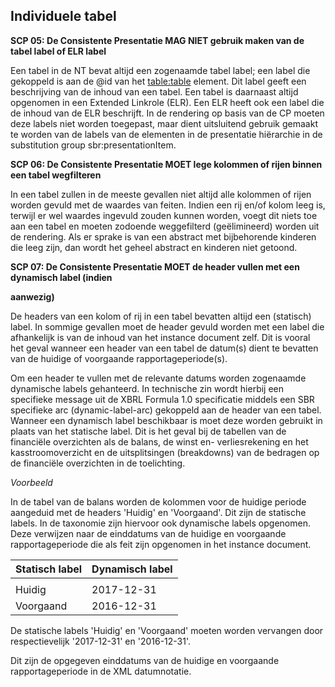 ## Individuele tabel
**SCP 05: De Consistente Presentatie MAG NIET gebruik maken van de tabel label of ELR label**

Een tabel in de NT bevat altijd een zogenaamde tabel label; een label die gekoppeld is aan de @id van het <table:table> element. Dit label geeft een beschrijving van de inhoud van een tabel. Een tabel is daarnaast altijd opgenomen in een Extended Linkrole (ELR). Een ELR heeft ook een label die de inhoud van de ELR beschrijft. In de rendering op basis van de CP moeten deze labels niet worden toegepast, maar dient uitsluitend gebruik gemaakt te worden van de labels van de elementen in de presentatie hiërarchie in de substitution group sbr:presentationItem.

**SCP 06: De Consistente Presentatie MOET lege kolommen of rijen binnen een tabel wegfilteren**

In een tabel zullen in de meeste gevallen niet altijd alle kolommen of rijen worden gevuld met de waardes van feiten. Indien een rij en/of kolom leeg is, terwijl er wel waardes ingevuld zouden kunnen worden, voegt dit niets toe aan een tabel en moeten zodoende weggefilterd (geëlimineerd) worden uit de rendering. Als er sprake is van een abstract met bijbehorende kinderen die leeg zijn, dan wordt het geheel abstract en kinderen niet getoond.

**SCP 07: De Consistente Presentatie MOET de header vullen met een dynamisch label (indien**

**aanwezig)**

De headers van een kolom of rij in een tabel bevatten altijd een (statisch) label. In sommige gevallen moet de header gevuld worden met een label die afhankelijk is van de inhoud van het instance document zelf. Dit is vooral het geval wanneer een header van een tabel de datum(s) dient te bevatten van de huidige of voorgaande rapportageperiode(s).

Om een header te vullen met de relevante datums worden zogenaamde dynamische labels gehanteerd. In technische zin wordt hierbij een specifieke message uit de XBRL Formula 1.0 specificatie middels een SBR specifieke arc (dynamic-label-arc) gekoppeld aan de header van een tabel. Wanneer een dynamisch label beschikbaar is moet deze worden gebruikt in plaats van het statische label. Dit is het geval bij de tabellen van de financiële overzichten als de balans, de winst en- verliesrekening en het kasstroomoverzicht en de uitsplitsingen (breakdowns) van de bedragen op de financiële overzichten in de toelichting.

_Voorbeeld_

In de tabel van de balans worden de kolommen voor de huidige periode aangeduid met de headers 'Huidig' en 'Voorgaand'. Dit zijn de statische labels. In de taxonomie zijn hiervoor ook dynamische labels opgenomen. Deze verwijzen naar de einddatums van de huidige en voorgaande rapportageperiode die als feit zijn opgenomen in het instance document.

|**Statisch label** |**Dynamisch label**|
|-------------------|-------------------|
|                   |                   |
|Huidig             |2017-12-31         |
|Voorgaand          |2016-12-31         |

De statische labels 'Huidig' en 'Voorgaand' moeten worden vervangen door respectievelijk '2017-12-31' en '2016-12-31'.

Dit zijn de opgegeven einddatums van de huidige en voorgaande rapportageperiode in de XML datumnotatie.
